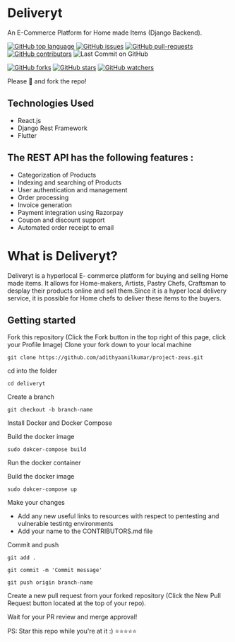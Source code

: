 # Deliveryt
An E-Commerce Platform for Home made Items (Django Backend).


[![GitHub top language](https://img.shields.io/github/languages/top/adithyaanilkumar/deliveryt?color=yellow&logo=python)]() 
[![GitHub issues](https://img.shields.io/github/issues/adithyaanilkumar/deliveryt.svg)](https://GitHub.com/adithyaanilkumar/deliveryt/issues/)
[![GitHub pull-requests](https://img.shields.io/github/issues-pr/adithyaanilkumar/deliveryt.svg)](https://adithyaanilkumar/deliveryt/webtech//pull/)
[![GitHub contributors](https://img.shields.io/github/contributors/adithyaanilkumar/deliveryt.svg)](https://adithyaanilkumar/deliveryt/webtech/graphs/contributors/)
![Last Commit on GitHub](https://img.shields.io/github/last-commit/adithyaanilkumar/deliveryt.svg)


[![GitHub forks](https://img.shields.io/github/forks/adithyaanilkumar/deliveryt.svg?style=social&label=Fork&maxAge=2592000)](https://github.com/adithyaanilkumar/deliveryt)
[![GitHub stars](https://img.shields.io/github/stars/adithyaanilkumar/deliveryt.svg?style=social&label=Star&maxAge=2592000)](https://github.com/adithyaanilkumar/deliveryt)
[![GitHub watchers](https://img.shields.io/github/watchers/adithyaanilkumar/deliveryt.svg?style=social&label=Watch&maxAge=2592000)](https://github.com/kaiiyer/adithyaanilkumar/deliveryt) 

Please 🌟 and fork the repo!

## Technologies Used
- React.js
- Django Rest Framework 
- Flutter 

## The REST API has the following features :
- Categorization of Products
- Indexing and searching of Products
- User authentication and management
- Order processing
- Invoice generation 
- Payment integration using Razorpay
- Coupon and discount support
- Automated order receipt to email

# What is Deliveryt?
Deliveryt is a hyperlocal E- commerce platform for buying and selling Home made items. It allows for Home-makers, Artists, Pastry Chefs, Craftsman to desplay their products online and sell them.Since it is a hyper local delivery service, it is possible for Home chefs to deliver these items to the buyers.

## Getting started

Fork this repository (Click the Fork button in the top right of this page, click your Profile Image)
Clone your fork down to your local machine

    git clone https://github.com/adithyaanilkumar/project-zeus.git

cd into the folder

``` cd deliveryt ```

Create a branch

    git checkout -b branch-name

Install Docker and Docker Compose

Build the docker image

```sudo dokcer-compose build ```

Run the docker container

Build the docker image

```sudo dokcer-compose up ```

Make your changes
    
 - Add any new useful links to resources with respect to pentesting and vulnerable testintg environments
 - Add your name to the CONTRIBUTORS.md file

Commit and push

    git add .

    git commit -m 'Commit message'

    git push origin branch-name

Create a new pull request from your forked repository (Click the New Pull Request button located at the top of your repo).

Wait for your PR review and merge approval!


PS: Star this repo while you're at it :) ⭐⭐⭐⭐⭐

